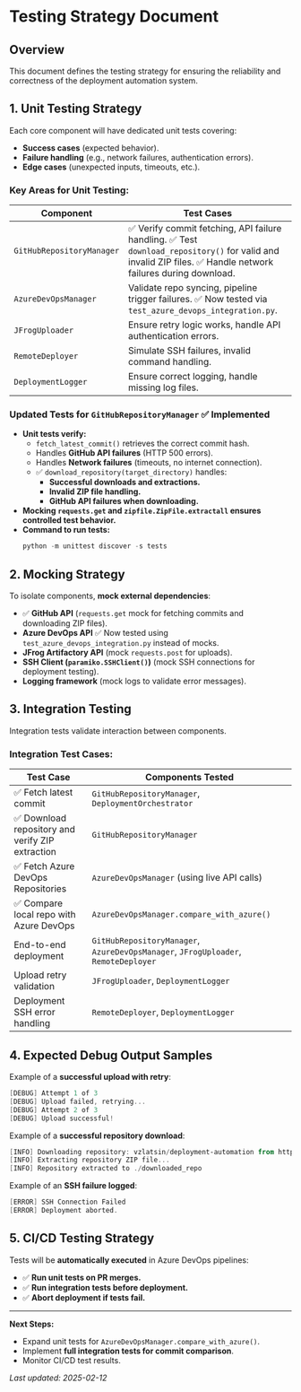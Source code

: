 # **Testing Strategy Document**

## **Overview**
This document defines the testing strategy for ensuring the reliability and correctness of the deployment automation system.

## **1. Unit Testing Strategy**
Each core component will have dedicated unit tests covering:
- **Success cases** (expected behavior).
- **Failure handling** (e.g., network failures, authentication errors).
- **Edge cases** (unexpected inputs, timeouts, etc.).

### **Key Areas for Unit Testing:**
| Component | Test Cases |
|-----------|-----------|
| `GitHubRepositoryManager` | ✅ Verify commit fetching, API failure handling. ✅ Test `download_repository()` for valid and invalid ZIP files. ✅ Handle network failures during download. |
| `AzureDevOpsManager` | Validate repo syncing, pipeline trigger failures. ✅ Now tested via `test_azure_devops_integration.py`. |
| `JFrogUploader` | Ensure retry logic works, handle API authentication errors. |
| `RemoteDeployer` | Simulate SSH failures, invalid command handling. |
| `DeploymentLogger` | Ensure correct logging, handle missing log files. |

### **Updated Tests for `GitHubRepositoryManager`** ✅ Implemented
- **Unit tests verify:**
  - `fetch_latest_commit()` retrieves the correct commit hash.
  - Handles **GitHub API failures** (HTTP 500 errors).
  - Handles **Network failures** (timeouts, no internet connection).
  - ✅ `download_repository(target_directory)` handles:
    - **Successful downloads and extractions.**
    - **Invalid ZIP file handling.**
    - **GitHub API failures when downloading.**
- **Mocking `requests.get` and `zipfile.ZipFile.extractall` ensures controlled test behavior.**
- **Command to run tests:**
  ```powershell
  python -m unittest discover -s tests
  ```

## **2. Mocking Strategy**
To isolate components, **mock external dependencies**:
- ✅ **GitHub API** (`requests.get` mock for fetching commits and downloading ZIP files).
- **Azure DevOps API** ✅ Now tested using `test_azure_devops_integration.py` instead of mocks.
- **JFrog Artifactory API** (mock `requests.post` for uploads).
- **SSH Client (`paramiko.SSHClient()`)** (mock SSH connections for deployment testing).
- **Logging framework** (mock logs to validate error messages).

## **3. Integration Testing**
Integration tests validate interaction between components.

### **Integration Test Cases:**
| Test Case | Components Tested |
|-----------|------------------|
| ✅ Fetch latest commit | `GitHubRepositoryManager`, `DeploymentOrchestrator` |
| ✅ Download repository and verify ZIP extraction | `GitHubRepositoryManager` |
| ✅ Fetch Azure DevOps Repositories | `AzureDevOpsManager` (using live API calls) |
| ✅ Compare local repo with Azure DevOps | `AzureDevOpsManager.compare_with_azure()` |
| End-to-end deployment | `GitHubRepositoryManager`, `AzureDevOpsManager`, `JFrogUploader`, `RemoteDeployer` |
| Upload retry validation | `JFrogUploader`, `DeploymentLogger` |
| Deployment SSH error handling | `RemoteDeployer`, `DeploymentLogger` |

## **4. Expected Debug Output Samples**
Example of a **successful upload with retry**:
```powershell
[DEBUG] Attempt 1 of 3
[DEBUG] Upload failed, retrying...
[DEBUG] Attempt 2 of 3
[DEBUG] Upload successful!
```

Example of a **successful repository download**:
```powershell
[INFO] Downloading repository: vzlatsin/deployment-automation from https://api.github.com/repos/vzlatsin/deployment-automation/zipball/main
[INFO] Extracting repository ZIP file...
[INFO] Repository extracted to ./downloaded_repo
```

Example of an **SSH failure logged**:
```powershell
[ERROR] SSH Connection Failed
[ERROR] Deployment aborted.
```

## **5. CI/CD Testing Strategy**
Tests will be **automatically executed** in Azure DevOps pipelines:
- ✅ **Run unit tests on PR merges.**
- ✅ **Run integration tests before deployment.**
- ✅ **Abort deployment if tests fail.**

---
**Next Steps:**
- Expand unit tests for `AzureDevOpsManager.compare_with_azure()`.
- Implement **full integration tests for commit comparison**.
- Monitor CI/CD test results.

_Last updated: 2025-02-12_
